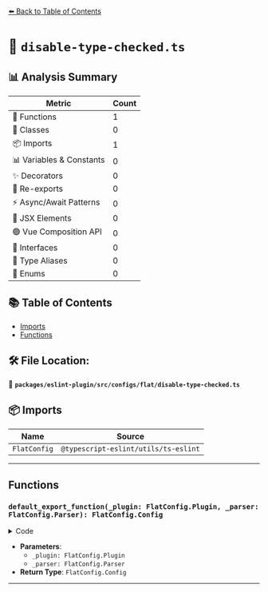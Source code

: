 [⬅️ Back to Table of Contents](../../../../../index.md)

# 📄 `disable-type-checked.ts`

## 📊 Analysis Summary

| Metric | Count |
|--------|-------|
| 🔧 Functions | 1 |
| 🧱 Classes | 0 |
| 📦 Imports | 1 |
| 📊 Variables & Constants | 0 |
| ✨ Decorators | 0 |
| 🔄 Re-exports | 0 |
| ⚡ Async/Await Patterns | 0 |
| 💠 JSX Elements | 0 |
| 🟢 Vue Composition API | 0 |
| 📐 Interfaces | 0 |
| 📑 Type Aliases | 0 |
| 🎯 Enums | 0 |

## 📚 Table of Contents

- [Imports](#imports)
- [Functions](#functions)

## 🛠️ File Location:
📂 **`packages/eslint-plugin/src/configs/flat/disable-type-checked.ts`**

## 📦 Imports

| Name | Source |
|------|--------|
| `FlatConfig` | `@typescript-eslint/utils/ts-eslint` |


---

## Functions

### `default_export_function(_plugin: FlatConfig.Plugin, _parser: FlatConfig.Parser): FlatConfig.Config`

<details><summary>Code</summary>

```ts
(
  _plugin: FlatConfig.Plugin,
  _parser: FlatConfig.Parser,
): FlatConfig.Config => ({
  name: 'typescript-eslint/disable-type-checked',
  rules: {
    '@typescript-eslint/await-thenable': 'off',
    '@typescript-eslint/consistent-return': 'off',
    '@typescript-eslint/consistent-type-exports': 'off',
    '@typescript-eslint/dot-notation': 'off',
    '@typescript-eslint/naming-convention': 'off',
    '@typescript-eslint/no-array-delete': 'off',
    '@typescript-eslint/no-base-to-string': 'off',
    '@typescript-eslint/no-confusing-void-expression': 'off',
    '@typescript-eslint/no-deprecated': 'off',
    '@typescript-eslint/no-duplicate-type-constituents': 'off',
    '@typescript-eslint/no-floating-promises': 'off',
    '@typescript-eslint/no-for-in-array': 'off',
    '@typescript-eslint/no-implied-eval': 'off',
    '@typescript-eslint/no-meaningless-void-operator': 'off',
    '@typescript-eslint/no-misused-promises': 'off',
    '@typescript-eslint/no-misused-spread': 'off',
    '@typescript-eslint/no-mixed-enums': 'off',
    '@typescript-eslint/no-redundant-type-constituents': 'off',
    '@typescript-eslint/no-unnecessary-boolean-literal-compare': 'off',
    '@typescript-eslint/no-unnecessary-condition': 'off',
    '@typescript-eslint/no-unnecessary-qualifier': 'off',
    '@typescript-eslint/no-unnecessary-template-expression': 'off',
    '@typescript-eslint/no-unnecessary-type-arguments': 'off',
    '@typescript-eslint/no-unnecessary-type-assertion': 'off',
    '@typescript-eslint/no-unnecessary-type-conversion': 'off',
    '@typescript-eslint/no-unnecessary-type-parameters': 'off',
    '@typescript-eslint/no-unsafe-argument': 'off',
    '@typescript-eslint/no-unsafe-assignment': 'off',
    '@typescript-eslint/no-unsafe-call': 'off',
    '@typescript-eslint/no-unsafe-enum-comparison': 'off',
    '@typescript-eslint/no-unsafe-member-access': 'off',
    '@typescript-eslint/no-unsafe-return': 'off',
    '@typescript-eslint/no-unsafe-type-assertion': 'off',
    '@typescript-eslint/no-unsafe-unary-minus': 'off',
    '@typescript-eslint/non-nullable-type-assertion-style': 'off',
    '@typescript-eslint/only-throw-error': 'off',
    '@typescript-eslint/prefer-destructuring': 'off',
    '@typescript-eslint/prefer-find': 'off',
    '@typescript-eslint/prefer-includes': 'off',
    '@typescript-eslint/prefer-nullish-coalescing': 'off',
    '@typescript-eslint/prefer-optional-chain': 'off',
    '@typescript-eslint/prefer-promise-reject-errors': 'off',
    '@typescript-eslint/prefer-readonly': 'off',
    '@typescript-eslint/prefer-readonly-parameter-types': 'off',
    '@typescript-eslint/prefer-reduce-type-parameter': 'off',
    '@typescript-eslint/prefer-regexp-exec': 'off',
    '@typescript-eslint/prefer-return-this-type': 'off',
    '@typescript-eslint/prefer-string-starts-ends-with': 'off',
    '@typescript-eslint/promise-function-async': 'off',
    '@typescript-eslint/related-getter-setter-pairs': 'off',
    '@typescript-eslint/require-array-sort-compare': 'off',
    '@typescript-eslint/require-await': 'off',
    '@typescript-eslint/restrict-plus-operands': 'off',
    '@typescript-eslint/restrict-template-expressions': 'off',
    '@typescript-eslint/return-await': 'off',
    '@typescript-eslint/strict-boolean-expressions': 'off',
    '@typescript-eslint/switch-exhaustiveness-check': 'off',
    '@typescript-eslint/unbound-method': 'off',
    '@typescript-eslint/use-unknown-in-catch-callback-variable': 'off',
  },
  languageOptions: {
    parserOptions: { program: null, project: false, projectService: false },
  },
})
```
</details>

- **Parameters**:
  - `_plugin: FlatConfig.Plugin`
  - `_parser: FlatConfig.Parser`
- **Return Type**: `FlatConfig.Config`

---